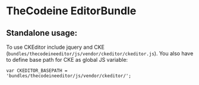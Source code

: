 # TheCodeine EditorBundle

## Standalone usage:
To use CKEditor include jquery and CKE (`bundles/thecodeineeditor/js/vendor/ckeditor/ckeditor.js`). You also have to define base path for CKE as global JS variable:

    var CKEDITOR_BASEPATH = 'bundles/thecodeineeditor/js/vendor/ckeditor/';